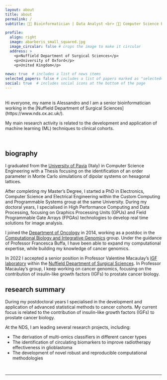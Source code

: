 ```yaml
---
layout: about
title: about
permalink: /
subtitle: 👨‍💻 Bioinformatician | Data Analyst <br> 👨‍🎓 Computer Science Engineer <br> <a href='https://www.nds.ox.ac.uk/research/igf-group'>IGF Group</a>, <a href='https://www.nds.ox.ac.uk/'>NDS</a>, <a href='http://www.ox.ac.uk//'>University of Oxford</a>

profile:
  align: right
  image: abarberis_small_squared.jpg
  image_circular: false # crops the image to make it circular
  address: >
    <p>Nuffield Department of Surgical Sciences</p>
    <p>University of Oxford</p>
    <p>United Kingdom</p>

news: true  # includes a list of news items
selected_papers: false # includes a list of papers marked as "selected={true}"
social: true  # includes social icons at the bottom of the page
---
```


<br>
Hi everyone, my name is Alessandro and I am a senior bioinformatician working in the [Nuffield Department of Surgical Sciences](https://www.nds.ox.ac.uk/).

My main research activity is related to the development and application of machine learning (ML) techniques to clinical cohorts.

<br>

## biography

I graduated from the [University of Pavia](http://wcm-3.unipv.it/site/en/home.html) (Italy) in Computer Science Engineering with a Thesis focusing on the identification of an order parameter in Monte Carlo simulations of dipolar systems on hexagonal lattices.

After completing my Master’s Degree, I started a PhD in Electronics, Computer Science and Electrical Engineering within the Custom Computing and Programmable Systems group at the same University. During my doctoral years, I specialised in High Performance Computing and Data Processing, focusing on Graphics Processing Units (GPUs) and Field Programmable Gate Arrays (FPGAs) technologies to develop real time solutions for image analysis. 

I joined the [Department of Oncology](https://www.oncology.ox.ac.uk/) in 2014, working as a postdoc in the [Computational Biology and Integrative Genomics](https://www.oncology.ox.ac.uk/research/research-group/computational-biology-and-integrative-genomics) group. Under the guidance of Professor Francesca Buffa, I have been able to expand my computational expertise, while building my knowledge of cancer genomics.

In 2022 I accepted a senior position in Professor Valentine Macaulay’s [IGF laboratory](https://www.nds.ox.ac.uk/research/igf-group) within the [Nuffield Department of Surgical Sciences](https://www.nds.ox.ac.uk/). In Professor Macaulay’s group, I keep working on cancer genomics, focusing on the contribution of insulin-like growth factors (IGFs) to prostate cancer biology.

## research summary

During my postdoctoral years I specialised in the development and application of advanced statistical methods to cancer cohorts. My current focus is related to the contribution of insulin-like growth factors (IGFs) to prostate cancer biology.

At the NDS, I am leading several research projects, including:

* The derivation of multi-omics classifiers in different cancer types
* The identification of circulating biomarkers to improve radiotherapy effectiveness in glioblastoma
* The development of novel robust and reproducible computational methodologies

<br>

------